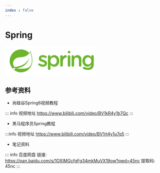 ```yaml
---
index : false
---
```


# Spring

![Spring](../../../assets/readme/2023-12-29-20-51-14.png)


## 参考资料

- 尚硅谷Spring6视频教程

::: info 视频地址
https://www.bilibili.com/video/BV1kR4y1b7Qc
:::
- 黑马程序员Spring教程

:::info 视频地址
https://www.bilibili.com/video/BV1rt4y1u7q5
:::

- 笔记资料  

::: info 百度网盘
链接: https://pan.baidu.com/s/1OXIMGcfgFg34mkMuVX19ow?pwd=45nc 
提取码: 45nc 
:::